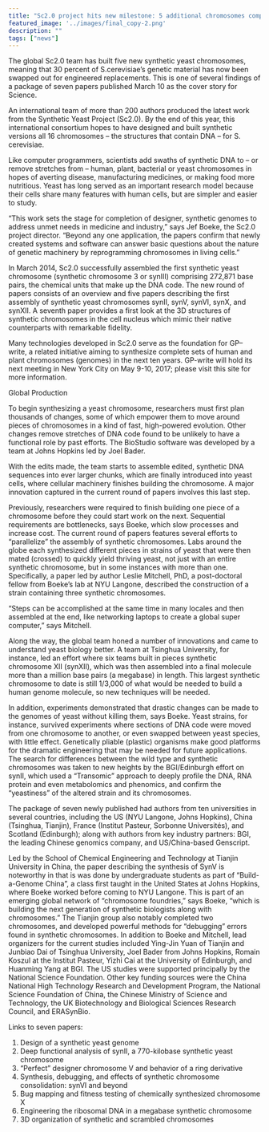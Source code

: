 ```yaml
---
title: "Sc2.0 project hits new milestone: 5 additional chromosomes completed! (2017)"
featured_image: '../images/final_copy-2.png'
description: ""
tags: ["news"]
---
```


The global Sc2.0 team has built five new synthetic yeast chromosomes, meaning that 30 percent of S.cerevisiae’s genetic material has now been swapped out for engineered replacements. This is one of several findings of a package of seven papers published March 10 as the cover story for Science.

An international team of more than 200 authors produced the latest work from the Synthetic Yeast Project (Sc2.0). By the end of this year, this international consortium hopes to have designed and built synthetic versions all 16 chromosomes – the structures that contain DNA – for S. cerevisiae.

Like computer programmers, scientists add swaths of synthetic DNA to – or remove stretches from – human, plant, bacterial or yeast chromosomes in hopes of averting disease, manufacturing medicines, or making food more nutritious. Yeast has long served as an important research model because their cells share many features with human cells, but are simpler and easier to study.

“This work sets the stage for completion of designer, synthetic genomes to address unmet needs in medicine and industry,” says Jef Boeke, the Sc2.0 project director.  “Beyond any one application, the papers confirm that newly created systems and software can answer basic questions about the nature of genetic machinery by reprogramming chromosomes in living cells.”

In March 2014, Sc2.0 successfully assembled the first synthetic yeast chromosome (synthetic chromosome 3 or synIII) comprising 272,871 base pairs, the chemical units that make up the DNA code. The new round of papers consists of an overview and five papers describing the first assembly of synthetic yeast chromosomes synII, synV, synVI, synX, and synXII. A seventh paper provides a first look at the 3D structures of synthetic chromosomes in the cell nucleus which mimic their native counterparts with remarkable fidelity.

Many technologies developed in Sc2.0 serve as the foundation for GP–write, a related initiative aiming to synthesize complete sets of human and plant chromosomes (genomes) in the next ten years. GP-write will hold its next meeting in New York City on May 9-10, 2017; please visit this site for more information.  
 

Global Production
 

To begin synthesizing a yeast chromosome, researchers must first plan thousands of changes, some of which empower them to move around pieces of chromosomes in a kind of fast, high-powered evolution. Other changes remove stretches of DNA code found to be unlikely to have a functional role by past efforts. The BioStudio software was developed by a team at Johns Hopkins led by Joel Bader.
 

With the edits made, the team starts to assemble edited, synthetic DNA sequences into ever larger chunks, which are finally introduced into yeast cells, where cellular machinery finishes building the chromosome. A major innovation captured in the current round of papers involves this last step.
 

Previously, researchers were required to finish building one piece of a chromosome before they could start work on the next. Sequential requirements are bottlenecks, says Boeke, which slow processes and increase cost. The current round of papers features several efforts to “parallelize” the assembly of synthetic chromosomes.
Labs around the globe each synthesized different pieces in strains of yeast that were then mated (crossed) to quickly yield thriving yeast, not just with an entire synthetic chromosome, but in some instances with more than one. Specifically, a paper led by author Leslie Mitchell, PhD, a post-doctoral fellow from Boeke’s lab at NYU Langone, described the construction of a strain containing three synthetic chromosomes.

“Steps can be accomplished at the same time in many locales and then assembled at the end, like networking laptops to create a global super computer,” says Mitchell.

Along the way, the global team honed a number of innovations and came to understand yeast biology better. A team at Tsinghua University, for instance, led an effort where six teams built in pieces synthetic chromosome XII (synXII), which was then assembled into a final molecule more than a million base pairs (a megabase) in length. This largest synthetic chromosome to date is still 1/3,000 of what would be needed to build a human genome molecule, so new techniques will be needed.

In addition, experiments demonstrated that drastic changes can be made to the genomes of yeast without killing them, says Boeke. Yeast strains, for instance, survived experiments where sections of DNA code were moved from one chromosome to another, or even swapped between yeast species, with little effect. Genetically pliable (plastic) organisms make good platforms for the dramatic engineering that may be needed for future applications. The search for differences between the wild type and synthetic chromosomes was taken to new heights by the BGI/Edinburgh effort on synII, which used a “Transomic” approach to deeply profile the DNA, RNA protein and even metabolomics and phenomics, and confirm the “yeastiness” of the altered strain and its chromosomes.
 

The package of seven newly published had authors from ten universities in several countries, including the US (NYU Langone, Johns Hopkins), China (Tsinghua, Tianjin), France (Institut Pasteur, Sorbonne Universités), and Scotland (Edinburgh); along with authors from key industry partners: BGI, the leading Chinese genomics company, and US/China-based Genscript.
 

Led by the School of Chemical Engineering and Technology at Tianjin University in China, the paper describing the synthesis of SynV is noteworthy in that is was done by undergraduate students as part of “Build-a-Genome China”, a class first taught in the United States at Johns Hopkins, where Boeke worked before coming to NYU Langone. This is part of an emerging global network of “chromosome foundries,” says Boeke, “which is building the next generation of synthetic biologists along with chromosomes.” The Tianjin group also notably completed two chromosomes, and developed powerful methods for “debugging” errors found in synthetic chromosomes.
In addition to Boeke and Mitchell, lead organizers for the current studies included Ying-Jin Yuan of Tianjin and Junbiao Dai of Tsinghua University, Joel Bader from Johns Hopkins, Romain Koszul at the Institut Pasteur, Yizhi Cai at the University of Edinburgh, and Huanming Yang at BGI. The US studies were supported principally by the National Science Foundation. Other key funding sources were the China National High Technology Research and Development Program, the National Science Foundation of China, the Chinese Ministry of Science and Technology, the UK Biotechnology and Biological Sciences Research Council, and ERASynBio.
 

Links to seven papers:
1. Design of a synthetic yeast genome
2. Deep functional analysis of synII, a 770-kilobase synthetic yeast chromosome
3. “Perfect” designer chromosome V and behavior of a ring derivative
4. Synthesis, debugging, and effects of synthetic chromosome consolidation: synVI and beyond
5. Bug mapping and fitness testing of chemically synthesized chromosome X
6. Engineering the ribosomal DNA in a megabase synthetic chromosome
7. 3D organization of synthetic and scrambled chromosomes
